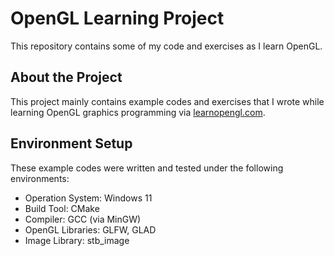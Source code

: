 # OpenGL Learning Project

This repository contains some of my code and exercises as I learn OpenGL.

## About the Project

This project mainly contains example codes and exercises that I wrote while learning OpenGL graphics programming via [learnopengl.com](https://learnopengl.com/).

## Environment Setup

These example codes were written and tested under the following environments:

- Operation System: Windows 11
- Build Tool: CMake
- Compiler: GCC (via MinGW)
- OpenGL Libraries: GLFW, GLAD
- Image Library: stb_image